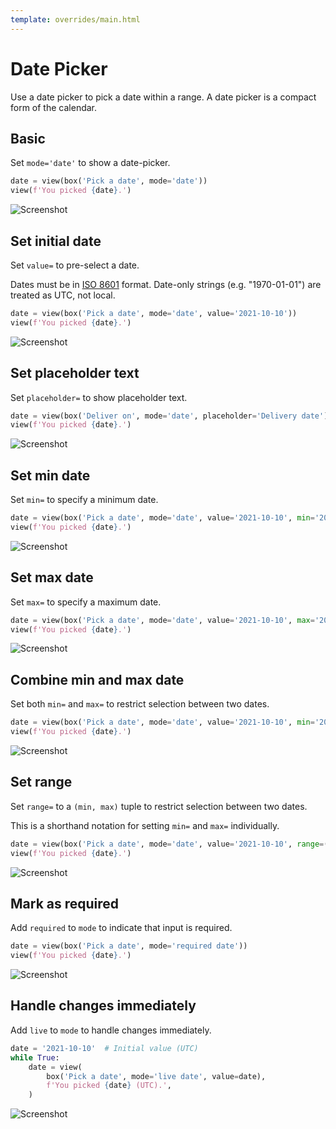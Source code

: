 ```yaml
---
template: overrides/main.html
---
```

# Date Picker

Use a date picker to pick a date within a range. A date picker is a compact form of the calendar.

## Basic

Set `mode='date'` to show a date-picker.


```py
date = view(box('Pick a date', mode='date'))
view(f'You picked {date}.')
```


![Screenshot](assets/screenshots/date_basic.png)


## Set initial date

Set `value=` to pre-select a date.

Dates must be in [ISO 8601](https://en.wikipedia.org/wiki/ISO_8601) format.
Date-only strings (e.g. "1970-01-01") are treated as UTC, not local.


```py
date = view(box('Pick a date', mode='date', value='2021-10-10'))
view(f'You picked {date}.')
```


![Screenshot](assets/screenshots/date_value.png)


## Set placeholder text

Set `placeholder=` to show placeholder text.


```py
date = view(box('Deliver on', mode='date', placeholder='Delivery date'))
view(f'You picked {date}.')
```


![Screenshot](assets/screenshots/date_placeholder.png)


## Set min date

Set `min=` to specify a minimum date.


```py
date = view(box('Pick a date', mode='date', value='2021-10-10', min='2019-01-01'))
view(f'You picked {date}.')
```


![Screenshot](assets/screenshots/date_min.png)


## Set max date

Set `max=` to specify a maximum date.


```py
date = view(box('Pick a date', mode='date', value='2021-10-10', max='2022-12-31'))
view(f'You picked {date}.')
```


![Screenshot](assets/screenshots/date_max.png)


## Combine min and max date

Set both `min=` and `max=` to restrict selection between two dates.


```py
date = view(box('Pick a date', mode='date', value='2021-10-10', min='2019-01-01', max='2022-12-31'))
view(f'You picked {date}.')
```


![Screenshot](assets/screenshots/date_min_max.png)


## Set range

Set `range=` to a `(min, max)` tuple to restrict selection between two dates.

This is a shorthand notation for setting `min=` and `max=` individually.


```py
date = view(box('Pick a date', mode='date', value='2021-10-10', range=('2019-01-01', '2022-12-31')))
view(f'You picked {date}.')
```


![Screenshot](assets/screenshots/date_range.png)


## Mark as required

Add `required` to `mode` to indicate that input is required.


```py
date = view(box('Pick a date', mode='required date'))
view(f'You picked {date}.')
```


![Screenshot](assets/screenshots/date_required.png)


## Handle changes immediately

Add `live` to `mode` to handle changes immediately.


```py
date = '2021-10-10'  # Initial value (UTC)
while True:
    date = view(
        box('Pick a date', mode='live date', value=date),
        f'You picked {date} (UTC).',
    )
```


![Screenshot](assets/screenshots/date_live.png)
